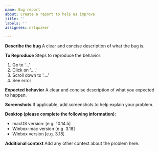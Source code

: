 ```yaml
---
name: Bug report
about: Create a report to help us improve
title: ''
labels: ''
assignees: nrlquaker

---
```


**Describe the bug**
A clear and concise description of what the bug is.

**To Reproduce**
Steps to reproduce the behavior:
1. Go to '...'
2. Click on '....'
3. Scroll down to '....'
4. See error

**Expected behavior**
A clear and concise description of what you expected to happen.

**Screenshots**
If applicable, add screenshots to help explain your problem.

**Desktop (please complete the following information):**
 - macOS version: [e.g. 10.14.5]
 - Winbox-mac version [e.g. 3.18]
 - Winbox version [e.g. 3.18]

**Additional context**
Add any other context about the problem here.
